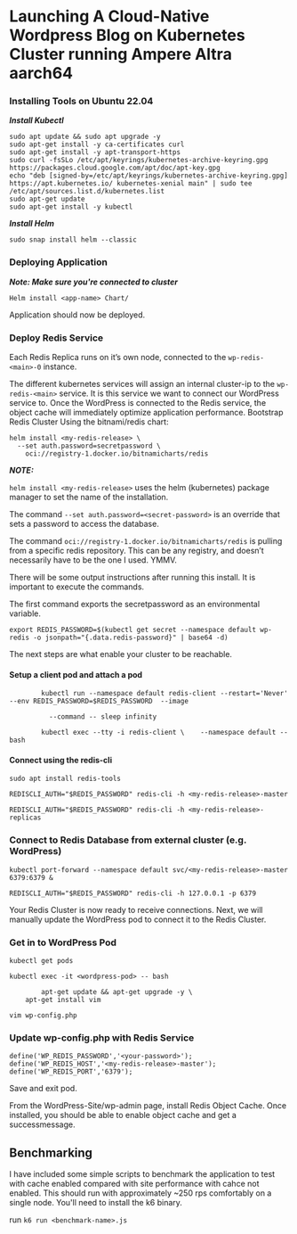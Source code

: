 # Launching A Cloud-Native Wordpress Blog on Kubernetes Cluster running Ampere Altra aarch64 

### Installing Tools on Ubuntu 22.04

***Install Kubectl***

```
sudo apt update && sudo apt upgrade -y
sudo apt-get install -y ca-certificates curl
sudo apt-get install -y apt-transport-https
sudo curl -fsSLo /etc/apt/keyrings/kubernetes-archive-keyring.gpg https://packages.cloud.google.com/apt/doc/apt-key.gpg
echo "deb [signed-by=/etc/apt/keyrings/kubernetes-archive-keyring.gpg] https://apt.kubernetes.io/ kubernetes-xenial main" | sudo tee /etc/apt/sources.list.d/kubernetes.list
sudo apt-get update
sudo apt-get install -y kubectl
```

***Install Helm***

```
sudo snap install helm --classic
```

### Deploying Application

***Note: Make sure you're connected to cluster***

```
Helm install <app-name> Chart/
```

Application should now be deployed.

### Deploy Redis Service

Each Redis Replica runs on it’s own node, connected to the `wp-redis-<main>-0` instance. 

The different kubernetes services will assign an internal cluster-ip to the `wp-redis-<main>` service. It is this service we want to connect our WordPress service to. Once the WordPress is connected to the Redis service, the object cache will immediately optimize application performance.
Bootstrap Redis Cluster
Using the bitnami/redis chart:

```
helm install <my-redis-release> \
  --set auth.password=secretpassword \
    oci://registry-1.docker.io/bitnamicharts/redis
```

***NOTE:***

`helm install <my-redis-release>` uses the helm (kubernetes) package manager to set the name of the installation. 

The command `--set auth.password=<secret-password>` is an override that sets a password to access the database. 

The command `oci://registry-1.docker.io/bitnamicharts/redis` is pulling from a specific redis repository. This can be any registry, and doesn’t necessarily have to be the one I used. YMMV.

There will be some output instructions after running this install. It is important to execute the commands.

The first command exports the secretpassword as an environmental variable. 

`export REDIS_PASSWORD=$(kubectl get secret --namespace default wp-redis -o jsonpath="{.data.redis-password}" | base64 -d)`

The next steps are what enable your cluster to be reachable.

#### Setup a client pod and attach a pod
```
        kubectl run --namespace default redis-client --restart='Never'  --env REDIS_PASSWORD=$REDIS_PASSWORD  --image 

          --command -- sleep infinity

        kubectl exec --tty -i redis-client \    --namespace default -- bash
```
#### Connect using the redis-cli

`sudo apt install redis-tools`

`REDISCLI_AUTH="$REDIS_PASSWORD" redis-cli -h <my-redis-release>-master`

`REDISCLI_AUTH="$REDIS_PASSWORD" redis-cli -h <my-redis-release>-replicas`

### Connect to Redis Database from external cluster (e.g. WordPress)

`kubectl port-forward --namespace default svc/<my-redis-release>-master 6379:6379 &`

`REDISCLI_AUTH="$REDIS_PASSWORD" redis-cli -h 127.0.0.1 -p 6379`

Your Redis Cluster is now ready to receive connections. Next, we will manually update the WordPress pod to connect it to the Redis Cluster.

### Get in to WordPress Pod

`kubectl get pods`

`kubectl exec -it <wordpress-pod> -- bash`
```
        apt-get update && apt-get upgrade -y \ 
	apt-get install vim 
```
`vim wp-config.php`

### Update wp-config.php with Redis Service
```
define('WP_REDIS_PASSWORD','<your-password>');
define('WP_REDIS_HOST','<my-redis-release>-master');
define('WP_REDIS_PORT','6379');
```

Save and exit pod.

From the WordPress-Site/wp-admin page, install Redis Object Cache. Once installed, you should be able to enable object cache and get a successmessage.

## Benchmarking

I have included some simple scripts to benchmark the application to test with cache enabled compared with site performance with cahce not enabled. This should run with approximately ~250 rps comfortably on a single node. You'll need to install the k6 binary.

run `k6 run <benchmark-name>.js`
